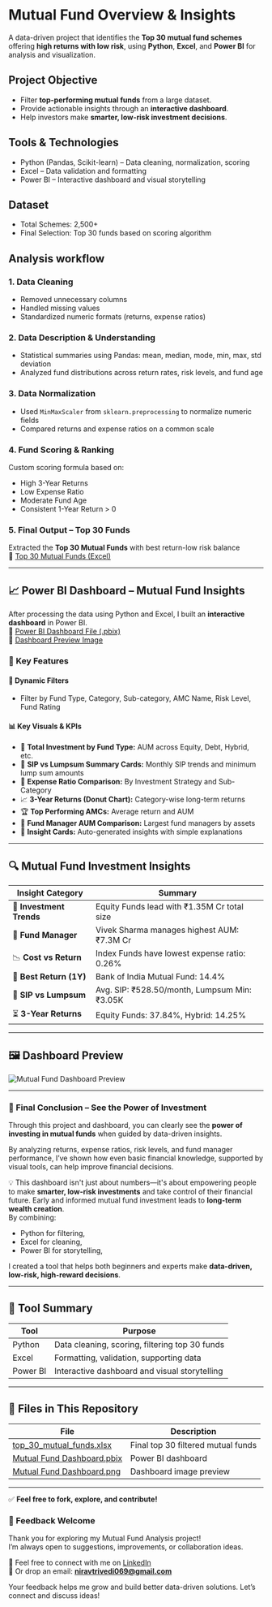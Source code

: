 # Mutual Fund Overview & Insights

A data-driven project that identifies the **Top 30 mutual fund schemes** offering **high returns with low risk**, using **Python**, **Excel**, and **Power BI** for analysis and visualization.

## Project Objective

* Filter **top-performing mutual funds** from a large dataset.
* Provide actionable insights through an **interactive dashboard**.
* Help investors make **smarter, low-risk investment decisions**.

## Tools & Technologies

* Python (Pandas, Scikit-learn) – Data cleaning, normalization, scoring
* Excel – Data validation and formatting
* Power BI – Interactive dashboard and visual storytelling
 
## Dataset

* Total Schemes: 2,500+
* Final Selection: Top 30 funds based on scoring algorithm


## Analysis workflow

### 1. Data Cleaning
- Removed unnecessary columns
- Handled missing values
- Standardized numeric formats (returns, expense ratios)

### 2. Data Description & Understanding
- Statistical summaries using Pandas: mean, median, mode, min, max, std deviation
- Analyzed fund distributions across return rates, risk levels, and fund age

### 3. Data Normalization
- Used `MinMaxScaler` from `sklearn.preprocessing` to normalize numeric fields
- Compared returns and expense ratios on a common scale

### 4. Fund Scoring & Ranking
Custom scoring formula based on:
- High 3-Year Returns  
- Low Expense Ratio  
- Moderate Fund Age  
- Consistent 1-Year Return > 0

### 5. Final Output – Top 30 Funds
Extracted the **Top 30 Mutual Funds** with best return-low risk balance  
🔗 [Top 30 Mutual Funds (Excel)](https://github.com/niravtrivedi23/Mutual-Fund-Analysis/blob/main/top_30_mutual_funds.xlsx)

---

## 📈 Power BI Dashboard – Mutual Fund Insights

After processing the data using Python and Excel, I built an **interactive dashboard** in Power BI.  
🔗 [Power BI Dashboard File (.pbix)](https://github.com/niravtrivedi23/Mutual-Fund-Analysis/blob/main/Mutual%20Fund%20Dashboard.pbix)  
🔗 [Dashboard Preview Image](https://github.com/niravtrivedi23/Mutual-Fund-Analysis/blob/main/Mutual%20Fund%20Dashboard%20.png)

### 📌 Key Features

#### 📅 Dynamic Filters
- Filter by Fund Type, Category, Sub-category, AMC Name, Risk Level, Fund Rating

#### 📊 Key Visuals & KPIs
- 💼 **Total Investment by Fund Type:** AUM across Equity, Debt, Hybrid, etc.  
- 🔁 **SIP vs Lumpsum Summary Cards:** Monthly SIP trends and minimum lump sum amounts  
- 🧾 **Expense Ratio Comparison:** By Investment Strategy and Sub-Category  
- 📈 **3-Year Returns (Donut Chart):** Category-wise long-term returns  
- 🏆 **Top Performing AMCs:** Average return and AUM  
- 👤 **Fund Manager AUM Comparison:** Largest fund managers by assets  
- 🧠 **Insight Cards:** Auto-generated insights with simple explanations

---

## 🔍 Mutual Fund Investment Insights

| Insight Category | Summary |
|------------------|---------|
| 💼 **Investment Trends** | Equity Funds lead with ₹1.35M Cr total size |
| 👤 **Fund Manager** | Vivek Sharma manages highest AUM: ₹7.3M Cr |
| 📉 **Cost vs Return** | Index Funds have lowest expense ratio: 0.26% |
| 🏦 **Best Return (1Y)** | Bank of India Mutual Fund: 14.4% |
| 🔄 **SIP vs Lumpsum** | Avg. SIP: ₹528.50/month, Lumpsum Min: ₹3.05K |
| ⏳ **3-Year Returns** | Equity Funds: 37.84%, Hybrid: 14.25% |

---

## 🖼️ Dashboard Preview

![Mutual Fund Dashboard Preview](https://github.com/niravtrivedi23/Mutual-Fund-Analysis/blob/main/Mutual%20Fund%20Dashboard%20.png)

---

### 🧠 Final Conclusion – See the Power of Investment

Through this project and dashboard, you can clearly see the **power of investing in mutual funds** when guided by data-driven insights.

By analyzing returns, expense ratios, risk levels, and fund manager performance, I’ve shown how even basic financial knowledge, supported by visual tools, can help improve financial decisions.

💡 This dashboard isn't just about numbers—it's about empowering people to make **smarter, low-risk investments** and take control of their financial future.
Early and informed mutual fund investment leads to **long-term wealth creation**.  
By combining:
- Python for filtering,
- Excel for cleaning,
- Power BI for storytelling,

I created a tool that helps both beginners and experts make **data-driven, low-risk, high-reward decisions**.

---

## 🔧 Tool Summary

| Tool   | Purpose |
|--------|---------|
| Python | Data cleaning, scoring, filtering top 30 funds |
| Excel  | Formatting, validation, supporting data |
| Power BI | Interactive dashboard and visual storytelling |

---

## 📁 Files in This Repository

| File | Description |
|------|-------------|
| [top_30_mutual_funds.xlsx](https://github.com/niravtrivedi23/Mutual-Fund-Analysis/blob/main/top_30_mutual_funds.xlsx) | Final top 30 filtered mutual funds |
| [Mutual Fund Dashboard.pbix](https://github.com/niravtrivedi23/Mutual-Fund-Analysis/blob/main/Mutual%20Fund%20Dashboard.pbix) | Power BI dashboard |
| [Mutual Fund Dashboard.png](https://github.com/niravtrivedi23/Mutual-Fund-Analysis/blob/main/Mutual%20Fund%20Dashboard%20.png) | Dashboard image preview |

---

✅ **Feel free to fork, explore, and contribute!**

### 🙌 Feedback Welcome

Thank you for exploring my Mutual Fund Analysis project!  
I’m always open to suggestions, improvements, or collaboration ideas.

📩 Feel free to connect with me on [LinkedIn](https://www.linkedin.com/in/trivedi-nirav-a1760424b)  
📧 Or drop an email: **niravtrivedi069@gmail.com**

Your feedback helps me grow and build better data-driven solutions. Let’s connect and discuss ideas!
